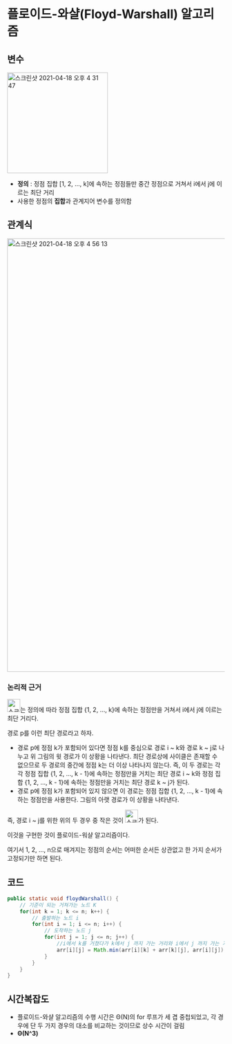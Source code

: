 # 플로이드-와샬(Floyd-Warshall) 알고리즘

## 변수

<img width="233" alt="스크린샷 2021-04-18 오후 4 31 47" src="https://user-images.githubusercontent.com/39182235/115137903-b7282500-a063-11eb-9968-528c6bfd3330.png">

* **정의** : 정점 집합 [1, 2, ..., k]에 속하는 정점들만 중간 정점으로 거쳐서 i에서 j에 이르는 최단 거리
* 사용한 정점의 **집합**과 관계지어 변수를 정의함

## 관계식

<img width="1003" alt="스크린샷 2021-04-18 오후 4 56 13" src="https://user-images.githubusercontent.com/39182235/115138420-0459c600-a067-11eb-9dfc-722dce0f24f7.png">

### 논리적 근거

<img width="30" alt="스크린샷 2021-04-18 오후 4 31 47" src="https://user-images.githubusercontent.com/39182235/115137903-b7282500-a063-11eb-9968-528c6bfd3330.png">는 정의에 따라 정점 집합 {1, 2, ..., k}에 속하는 정점만을 거쳐서 i에서 j에 이르는 최단 거리다.

경로 p를 이런 최단 경로라고 하자.

* 경로 p에 정점 k가 포함되어 있다면 정점 k를 중심으로 경로 i ~ k와 경로 k ~ j로 나누고 위 그림의 윗 경로가 이 상황을 나타낸다. 최단 경로상에 사이클은 존재할 수 없으므로 두 경로의 중간에 정점 k는 더 이상 나타나지 않는다. 즉, 이 두 경로는 각각 정점 집합 {1, 2, ..., k - 1}에 속하는 정점만을 거치는 최단 경로 i ~ k와 정점 집합 {1, 2, ..., k - 1}에 속하는 정점만을 거치는 최단 경로 k ~ j가 된다.
* 경로 p에 정점 k가 포함되어 있지 않으면 이 경로는 정점 집합 {1, 2, ..., k - 1}에 속하는 정점만을 사용한다. 그림의 아랫 경로가 이 상황을 나타낸다.

즉, 경로 i ~ j를 위한 위의 두 경우 중 작은 것이 <img width="30" alt="스크린샷 2021-04-18 오후 4 31 47" src="https://user-images.githubusercontent.com/39182235/115137903-b7282500-a063-11eb-9968-528c6bfd3330.png">가 된다.

이것을 구현한 것이 플로이드-워샬 알고리즘이다.

여기서 1, 2, ..., n으로 매겨지는 정점의 순서는 어떠한 순서든 상관없고 한 가지 순서가 고정되기만 하면 된다.

## 코드

``` java
public static void floydWarshall() {
    // 기준이 되는 거쳐가는 노드 K
    for(int k = 1; k <= n; k++) {
        // 출발하는 노드 i
        for(int i = 1; i <= n; i++) {
            // 도착하는 노드 j
            for(int j = 1; j <= n; j++) {
                //i에서 k를 거쳤다가 k에서 j 까지 가는 거리와 i에서 j 까지 가는 거리를 비교해서 작은 값이 최소거리이다.
                arr[i][j] = Math.min(arr[i][k] + arr[k][j], arr[i][j]);
            }
        }
    }
}
```

## 시간복잡도

* 플로이드-와샬 알고리즘의 수행 시간은 Θ(N)의 for 루프가 세 겹 중첩되었고, 각 경우에 단 두 가지 경우의 대소를 비교하는 것이므로 상수 시간이 걸림 
* **Θ(N^3)**
